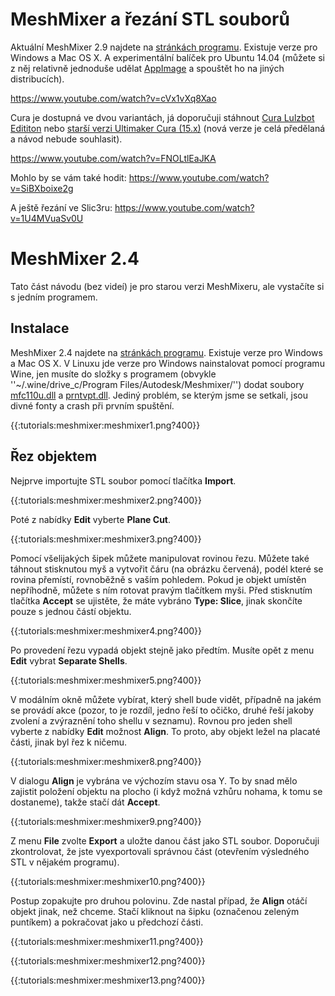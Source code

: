 # MeshMixer a řezání STL souborů

Aktuální MeshMixer 2.9 najdete na [stránkách programu](http://www.meshmixer.com/). Existuje verze pro Windows a Mac OS X. A experimentální balíček pro Ubuntu 14.04 (můžete si z něj relativně jednoduše udělat [AppImage](https///github.com/hroncok/meshmixer-docker/blob/master/README.md#how-to-create-meshmixer-appimage) a spouštět ho na jiných distribucích).

<https://www.youtube.com/watch?v=cVx1vXq8Xao>

Cura je dostupná ve dvou variantách, já doporučuji stáhnout [Cura Lulzbot Edititon](https///www.lulzbot.com/cura) nebo [starší verzi Ultimaker Cura (15.x)](https///ultimaker.com/en/products/cura-software/list) (nová verze je celá předělaná a návod nebude souhlasit).

<https://www.youtube.com/watch?v=FNOLtlEaJKA>

Mohlo by se vám také hodit: <https://www.youtube.com/watch?v=SiBXboixe2g>

A ještě řezání ve Slic3ru: <https://www.youtube.com/watch?v=1U4MVuaSv0U>

# MeshMixer 2.4

Tato část návodu (bez videí) je pro starou verzi MeshMixeru, ale vystačíte si s jedním programem.

## Instalace

MeshMixer 2.4 najdete na [stránkách programu](http://www.meshmixer.com/). Existuje verze pro Windows a Mac OS X. V Linuxu jde verze pro Windows nainstalovat pomocí programu Wine, jen musíte do složky s programem (obvykle ''~/.wine/drive_c/Program Files/Autodesk/Meshmixer/'') dodat soubory [mfc110u.dll](http://www.dllme.com/dll/files/mfc110u_dll.html) a [prntvpt.dll](http://www.dllme.com/dll/files/prntvpt_dll.html). Jediný problém, se kterým jsme se setkali, jsou divné fonty a crash při prvním spuštění.

{{:tutorials:meshmixer:meshmixer1.png?400}}

## Řez objektem

Nejprve importujte STL soubor pomocí tlačítka **Import**.

{{:tutorials:meshmixer:meshmixer2.png?400}}

Poté z nabídky **Edit** vyberte **Plane Cut**.

{{:tutorials:meshmixer:meshmixer3.png?400}}

Pomocí všelijakých šipek můžete manipulovat rovinou řezu. Můžete také táhnout stisknutou myš a vytvořit čáru (na obrázku červená), podél které se rovina přemístí, rovnoběžně s vaším pohledem. Pokud je objekt umístěn nepříhodně, můžete s ním rotovat pravým tlačítkem myši. Před stisknutím tlačítka **Accept** se ujistěte, že máte vybráno **Type: Slice**, jinak skončíte pouze s jednou částí objektu.

{{:tutorials:meshmixer:meshmixer4.png?400}}

Po provedení řezu vypadá objekt stejně jako předtím. Musíte opět z menu **Edit** vybrat **Separate Shells**.

{{:tutorials:meshmixer:meshmixer5.png?400}}

V modálním okně můžete vybírat, který shell bude vidět, případně na jakém se provádí akce (pozor, to je rozdíl, jedno řeší to očičko, druhé řeší jakoby zvolení a zvýraznění toho shellu v seznamu). Rovnou pro jeden shell vyberte z nabídky **Edit** možnost **Align**. To proto, aby objekt ležel na placaté části, jinak byl řez k ničemu.

{{:tutorials:meshmixer:meshmixer8.png?400}}

V dialogu **Align** je vybrána ve výchozím stavu osa Y. To by snad mělo zajistit položení objektu na plocho (i když možná vzhůru nohama, k tomu se dostaneme), takže stačí dát **Accept**.

{{:tutorials:meshmixer:meshmixer9.png?400}}

Z menu **File** zvolte **Export** a uložte danou část jako STL soubor. Doporučuji zkontrolovat, že jste vyexportovali správnou část (otevřením výsledného STL v nějakém programu).

{{:tutorials:meshmixer:meshmixer10.png?400}}

Postup zopakujte pro druhou polovinu. Zde nastal případ, že **Align** otáčí objekt jinak, než chceme. Stačí kliknout na šipku (označenou zeleným puntíkem) a pokračovat jako u předchozí části.

{{:tutorials:meshmixer:meshmixer11.png?400}}

{{:tutorials:meshmixer:meshmixer12.png?400}}

{{:tutorials:meshmixer:meshmixer13.png?400}}
